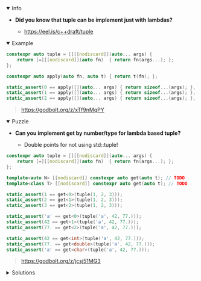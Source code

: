 <details open><summary>Info</summary><p>

* **Did you know that tuple can be implement just with lambdas?**

  * https://eel.is/c++draft/tuple

</p></details><details open><summary>Example</summary><p>

```cpp
constexpr auto tuple = [][[nodiscard]](auto... args) {
    return [=][[nodiscard]](auto fn)  { return fn(args...); };
};

constexpr auto apply(auto fn, auto t) { return t(fn); };

static_assert(0 == apply([](auto... args) { return sizeof...(args); }, tuple()));
static_assert(1 == apply([](auto... args) { return sizeof...(args); }, tuple(1)));
static_assert(2 == apply([](auto... args) { return sizeof...(args); }, tuple(1, 2)));
```

> https://godbolt.org/z/xTf9nMqPY

</p></details><details open><summary>Puzzle</summary><p>

* **Can you implement get by number/type for lambda based tuple?**

  * Double points for not using std::tuple!

```cpp
constexpr auto tuple = [][[nodiscard]](auto... args) {
    return [=][[nodiscard]](auto fn)  { return fn(args...); };
};

template<auto N> [[nodiscard]] constexpr auto get(auto t); // TODO
template<class T> [[nodiscard]] constexpr auto get(auto t); // TODO

static_assert(1 == get<0>(tuple(1, 2, 3)));
static_assert(2 == get<1>(tuple(1, 2, 3)));
static_assert(3 == get<2>(tuple(1, 2, 3)));

static_assert('a' == get<0>(tuple('a', 42, 77.)));
static_assert(42 == get<1>(tuple('a', 42, 77.)));
static_assert(77. == get<2>(tuple('a', 42, 77.)));

static_assert(42 == get<int>(tuple('a', 42, 77.)));
static_assert(77. == get<double>(tuple('a', 42, 77.)));
static_assert('a' == get<char>(tuple('a', 42, 77.)));
```

> https://godbolt.org/z/jcsj51MG3

</p></details><details><summary>Solutions</summary><p>

```cpp
#include <type_traits>
#include <utility>

template<::std::size_t N, class ... Args>
struct nth_type ;

template<class T, class ... Args>
struct nth_type<0, T, Args...> : ::std::type_identity<T> {};

template<::std::size_t N, class T, class ... Args>
struct nth_type<N, T, Args...> : nth_type<N-1, Args...> {};

template<auto N> [[nodiscard]] constexpr auto get(auto t)
{
    auto func = []<class ... Args>  (Args ... args)  {
        typename nth_type<N, Args...>::type result;
        auto impl = [Count = 0] (auto input, auto & result) mutable {
            if (Count == N) {
                result = input;
            }
            ++Count;
        };
        (impl(args, result), ...);
        return result;
    };
    return t(func);
}

template<class T> [[nodiscard]] constexpr auto get(auto t)
{
    auto func = []<class ... Args>  (Args ... args)  {
        T result;
        auto impl = [has_val = false]<class Arg> (Arg input, auto & result) mutable {
            if (::std::is_same_v<T, Arg> && not has_val) {
                result = input;
                has_val = true;
            }
        };
        (impl(args, result), ...);
        return result;
    };
    return t(func);
}
```
 
 > https://godbolt.org/z/be7YTW5P5
